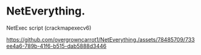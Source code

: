 # NetEverything.
NetExec script (crackmapexecv6)


https://github.com/overgrowncarrot1/NetEverything./assets/78485709/733ee4a6-789b-41f6-b515-dab5888d3446

